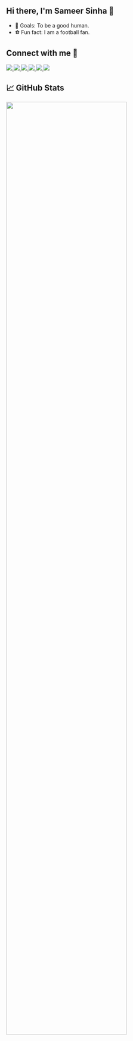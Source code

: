 ## Hi there, I'm Sameer Sinha 👋

- 🥅 Goals: To be a good human.
- ⚽ Fun fact: I am a football fan.


## Connect with me :ghost:

<a href="https://www.linkedin.com/in/sameer-sinha-4b3a40174/" target="_blank">
  <img src="https://img.shields.io/badge/linkedin%20-%230077B5.svg?&style=for-the-badge&logo=linkedin&logoColor=white"/>
</a>

<a href="https://leetcode.com/sameer882000/" target="_blank">
<img src = "https://img.shields.io/badge/-LeetCode-FFA116?style=for-the-badge&logo=LeetCode&logoColor=black" />
</a>

<a href="https://auth.geeksforgeeks.org/user/sameer882000" target="_blank">
<img src="https://img.shields.io/badge/GeeksforGeeks-298D46?style=for-the-badge&logo=geeksforgeeks&logoColor=white" />
</a> 

<a href="https://instagram.com/mai_hoon_sameer/" target="_blank">
  <img src="https://img.shields.io/badge/instagram%20-%23E4405F.svg?&style=for-the-badge&logo=Instagram&logoColor=white" />
</a>

<a href="https://www.facebook.com/sameersinha2000" target="_blank">
 <img src="https://img.shields.io/badge/facebook%20-%232671E5.svg?&style=for-the-badge&logo=Facebook&logoColor=white" />
</a>

<a href="https://twitter.com/mai_hoon_sameer?s=09" target="_blank">
 <img src="https://img.shields.io/badge/twitter%20-%231DA1F2.svg?&style=for-the-badge&logo=Twitter&logoColor=white" />
</a>

## 📈 GitHub Stats

<a href="https://github.com/sameer882000">
<img width="80%" src="https://github-readme-stats.vercel.app/api?username=sameer882000&theme=radical&show_icons=true&count_private=true&hide_border=true&line_height=25" />
</a>
